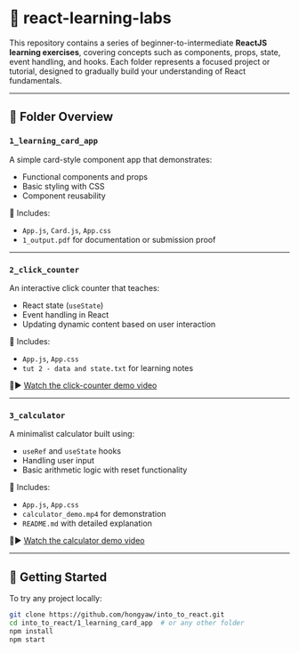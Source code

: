 # 🧠 react-learning-labs

This repository contains a series of beginner-to-intermediate **ReactJS learning exercises**, covering concepts such as components, props, state, event handling, and hooks. Each folder represents a focused project or tutorial, designed to gradually build your understanding of React fundamentals.

---

## 📁 Folder Overview

### `1_learning_card_app`
A simple card-style component app that demonstrates:
- Functional components and props
- Basic styling with CSS
- Component reusability

📎 Includes:  
- `App.js`, `Card.js`, `App.css`  
- `1_output.pdf` for documentation or submission proof

---

### `2_click_counter`
An interactive click counter that teaches:
- React state (`useState`)
- Event handling in React
- Updating dynamic content based on user interaction

📎 Includes:  
- `App.js`, `App.css`  
- `tut 2 - data and state.txt` for learning notes

🔗▶️ [Watch the click-counter demo video](https://raw.githubusercontent.com/hongyaw/react-learning-labs/main/2_click_counter/click_counter_demo.mp4)

---

### `3_calculator`
A minimalist calculator built using:
- `useRef` and `useState` hooks
- Handling user input
- Basic arithmetic logic with reset functionality

📎 Includes:
- `App.js`, `App.css`  
- `calculator_demo.mp4` for demonstration  
- `README.md` with detailed explanation

🔗▶️ [Watch the calculator demo video](https://raw.githubusercontent.com/hongyaw/into_to_react/main/3_calculator/calculator_demo.mp4)


---

## 🚀 Getting Started

To try any project locally:

```bash
git clone https://github.com/hongyaw/into_to_react.git
cd into_to_react/1_learning_card_app  # or any other folder
npm install
npm start
